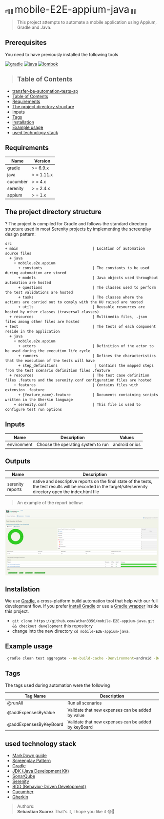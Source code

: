 #:tada::tada: <font size="6"> mobile-E2E-appium-java</font> :tada::tada:


> This project attempts to automate a mobile application using Appium, Gradle and Java.

## **Prerequisites**

You need to have previously installed the following tools

[![gradle](https://img.shields.io/badge/gradle-v6.9.X-green.svg)](https://gradle.org/install/)
[![java](https://img.shields.io/badge/java-v1.11.X-yellow.svg)](https://www.java.com/es/)
[![lombok](https://img.shields.io/badge/appium-v1.X-purple.svg)](https://appium.io/)


> ## **Table of Contents**

- [transfer-be-automation-tests-sp](#Module-or-Project-name)
- [Table of Contents](#Table-of-Contents)
- [Requirements](#Requirements)
- [The project directory structure](#The-project-directory-structure)
- [Inputs](#Inputs)
- [Tags](#Tags)
- [Installation](#Installation)
- [Example usage](#Example-usage)
- [ used technology stack  ](#Further-Reading--Useful-Links)

## **Requirements**

| Name      | Version |  
| --------- | ------- |  
| gradle |  \>= 6.9.x |  
| java | > = 1.11.x |  
| cucumber | > = 4.x |  
| serenity | > = 2.4.x |  
| appium | > = 1.x |  

## **The project directory structure**

? The project is compiled for Gradle and follows the standard directory structure used in most Serenity projects by
implementing the screenplay design pattern:

```Gherkin
src
+ main                                  | Location of automation source files
  + java
    + mobile.e2e.appium
      + constants                       | The constants to be used during automation are stored
      + models                          | Java objects used throughout automation are hosted
      + questions                       | The classes used to perform the test validations are hosted
      + tasks                           | The classes where the actions are carried out to comply with the HU raised are hosted
      + utils                           | Reusable resources are hosted by other classes (traversal classes)
  + resources                           | Multimedia files, .json files among other files are hosted
+ test                                  | The tests of each component reside in the application
  + java
    + mobile.e2e.appium
      + actors                          | Definition of the actor to be used during the execution life cycle
      + runners                         | Defines the characteristics that the execution of the tests will have
      + step_definitions                 | Contains the mapped steps from the test scenario definition files .feature
  + resources                           | The test case definition files .feature and the serenity.conf configuration files are hosted
    + features                          | Contains files with extension .feature
      + {feature_name}.feature          | Documents containing scripts written in the Gherkin language
    + serenity.conf                     | This file is used to configure test run options
```

## **Inputs**

| Name | Description | Values |  
| ------------------ | -------------------------- |  -------------------------- |  
| environment |Choose the operating system to run   | android or ios |

## **Outputs**

| Name               | Description                |  
| ------------------ | -------------------------- |  
| serenity reports   |   native and descriptive reports on the final state of the tests, the test results will be recorded in the target/site/serenity directory open the index.html file |

> An example of the report bellow:

![](./src/main/resources/img/serenityReport.png)

## **Installation**

We use [Gradle](http://www.gradle.org), a cross-platform build automation tool that help with our full development
flow. If you prefer [install Gradle](http://www.gradle.org/installation) or use
a [Gradle wrapper](http://www.gradle.org/docs/current/userguide/gradle_wrapper.html) inside this project. 

* `git clone https://github.com/athan3350/mobile-E2E-appium-java.git && checkout development` this repository
* change into the new directory `cd mobile-E2E-appium-java`.

## **Example usage**

```bash  
 gradle clean test aggregate --no-build-cache -Denvironment=android -Dcucumber.filter.tags="@tagName"
```

## **Tags**

The tags used during automation were the following

| Tag Name               | Description                |  
| ------------------ | -------------------------- |  
| @runAll   |  Run all scenarios  |
| @addExpensesByValue   |  Validate that new expenses can be added by value  |
| @addExpensesByKeyBoard   |  Validate that new expenses can be added by keyBoard  |


## **used technology stack**

* [MarkDown guide](https://www.markdownguide.org/getting-started/)
* [Screenplay Pattern](https://serenity-js.org/handbook/thinking-in-serenity-js/screenplay-pattern.html)
* [Gradle](https://gradle.org/install/)
* [JDK (Java Development Kit)](https://www.oracle.com/java/technologies/javase-downloads.html)
* [SonarQube](https://www.sonarqube.org/)
* [Serenity](http://www.thucydides.info/#/)
* [BDD (Behavior-Driven Development)](http://www.thucydides.info/#/)
* [Cucumber](https://cucumber.io/)
* [Gherkin](https://cucumber.io/docs/gherkin/)

> Authors:  
> **Sebastian Suarez**
> That's it, I hope you like it :sunglasses::metal: